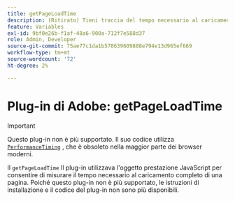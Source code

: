 ```yaml
---
title: getPageLoadTime
description: (Ritirato) Tieni traccia del tempo necessario al caricamento di una pagina.
feature: Variables
exl-id: 9bf0e26b-f1af-48a6-900a-712f7e588d37
role: Admin, Developer
source-git-commit: 75ae77c1da1b578639609888e794e13d965ef669
workflow-type: tm+mt
source-wordcount: '72'
ht-degree: 2%

---
```


# Plug-in di Adobe: getPageLoadTime

>[!IMPORTANT]
>
>Questo plug-in non è più supportato. Il suo codice utilizza [`PerformanceTiming`](https://developer.mozilla.org/it-IT/docs/Web/API/PerformanceTiming) , che è obsoleto nella maggior parte dei browser moderni.

Il `getPageLoadTime` Il plug-in utilizzava l&#39;oggetto prestazione JavaScript per consentire di misurare il tempo necessario al caricamento completo di una pagina. Poiché questo plug-in non è più supportato, le istruzioni di installazione e il codice del plug-in non sono più disponibili.
